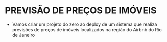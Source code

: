 # PREVISÃO DE PREÇOS DE IMÓVEIS 
- Vamos criar um projeto do zero ao deploy de um sistema que realiza previsões de preços de imóveis localizados na região do Airbnb do Rio de Janeiro 
